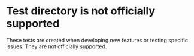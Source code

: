 # Test directory is not officially supported

These tests are created when developing new features or testing specific issues. They are not officially supported.
